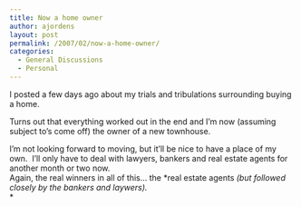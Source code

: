 ```yaml
---
title: Now a home owner
author: ajordens
layout: post
permalink: /2007/02/now-a-home-owner/
categories:
  - General Discussions
  - Personal
---
```

I posted a few days ago about my trials and tribulations surrounding buying a home.

Turns out that everything worked out in the end and I&#8217;m now (assuming subject to&#8217;s come off) the owner of a new townhouse.

I&#8217;m not looking forward to moving, but it&#8217;ll be nice to have a place of my own.  I&#8217;ll only have to deal with lawyers, bankers and real estate agents for another month or two now.  
Again, the real winners in all of this&#8230; the *real estate agents *(but followed closely by the bankers and laywers).*  
*